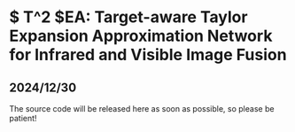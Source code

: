 # $ T^2 $EA: Target-aware Taylor Expansion Approximation Network for Infrared and Visible Image Fusion

## 2024/12/30
The source code will be released here as soon as possible, so please be patient!
